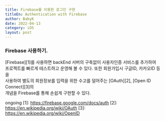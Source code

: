 ```yaml
---
title: Firebase를 이용한 로그인 구현
titleEn: Authentication with Firebase
author: BabyK
date: 2022-04-13
category: iOS
layout: post
---
```


### Firebase 사용하기.
[Firebase][1]를 사용하면 backEnd 서버의 구축없이 사용자인증 서비스를 추가하여  
프로젝트를 빠르게 테스트하고 운영해 볼 수 있다. 또한 회원가입시 구글ID, 카카오ID 등을  
사용하여 별도의 회원정보를 입력을 위한 수고를 덜어주는 [OAuth][2], [Open ID Connect][3]의  
개념을 Firebase를 통해 손쉽게 구현할 수 있다.

ongoing
[1]: https://firebase.google.com/docs/auth
[2]: https://en.wikipedia.org/wiki/OAuth
[3]: https://en.wikipedia.org/wiki/OpenID